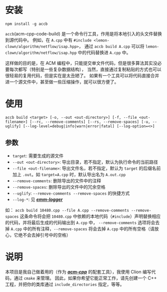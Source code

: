 # 安装
```
npm install -g accb
```


`accb`(acm-cpp-code-build) 是一个命令行工具，作用是将本地引入的头文件替换到源代码中。
例如，在 `A.cpp` 中有 `#include <lemon-clown/algorithm/netflow/isap.hpp>`，
通过 `accb build A.cpp` 可以将 `lemon-clown/algorithm/netflow/isap.hpp` 中的代码替换进 `A.cpp` 中。

这样做的目的是，在 ACM 编程中，只能提交单文件代码，但是很多算法其实没必要每次都写（特别是一些复杂数据结构），
当然，直接通过复制粘贴的方式也可以很轻易的复用代码，但是实在是太丑陋了。
如果有一个工具可以将代码直接合并进一个源文件中，甚至做一些压缩操作，就可以很方便了。


# 使用
```
accb build <target> [-o, --out <out-directory>] [-f, --file <out-filename>] [--rc, --remove-comments] [--rs, --remove-spaces] [-u, --uglify] [--log-level=debug|info|warn|error|fatal] [--log-option=<>]
```

## 参数
* `target`: 需要生成的源文件
* `--out <out-directory>`: 导出目录，若不指定，默认为执行命令的当前路径
* `--file <out-filename>`: 导出文件名，若不指定，默认为 `target` 的后缀名前加上 `.out`。如 `target=A.cpp` 时，默认导出名为 `A.out.cpp`
* `--remove-comments`: 删除导出的文件中的注释
* `--remove-spaces`: 删除导出的文件中的冗余空格
* `--uglify`: `--remove-comments --remove-spaces` 的快捷方式
* `--log-*`: 见 ***[emm-logger](https://www.npmjs.com/package/emm-logger)***


如： `accb build 10480.cpp --file A.cpp --remove-comments --remove-spaces`
这条命令将会把 `10480.cpp` 中依赖的本地代码（`#include`）声明替换相应的代码，并将最后生成的代码输出到 `A.cpp` 中，
`--remove-comments` 选项将会去掉 `A.cpp` 中的所有注释，`--remove-spaces` 将会去掉 `A.cpp` 中的所有空格（请放心，它绝不会去掉引号中的空格）



# 说明
本项目是我自己做着用的（作为 ***[acm-cpp](https://github.com/LittleClown/acm-cpp)*** 的配套工具），我使用 Clion 编写代码，通过 `cmake` 来管理。
因此，如果你希望它能正常工作，请先创建一个 C++ 工程，并把你的类库通过 `include_directories` 指定，等等。
